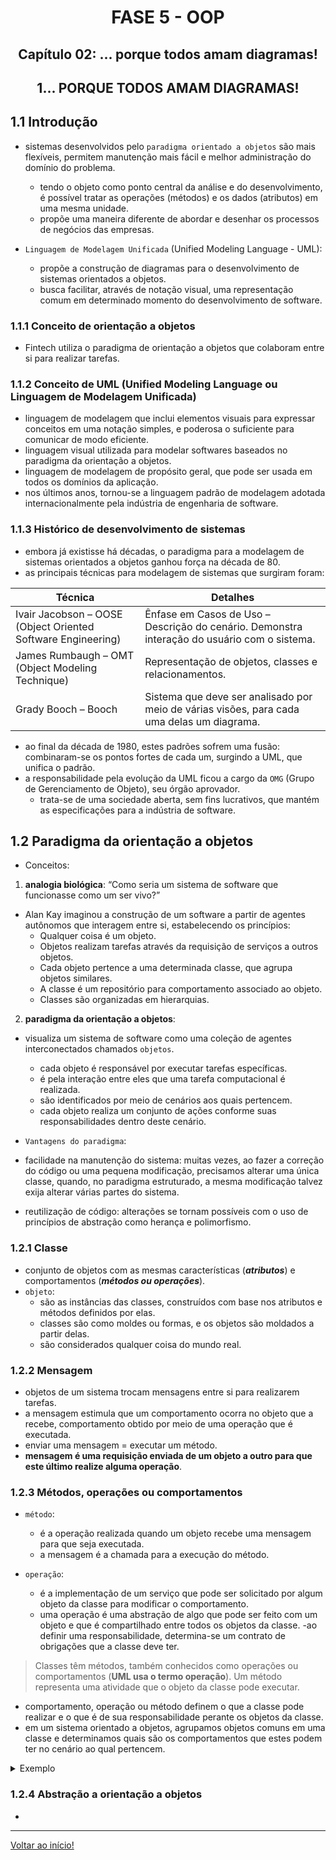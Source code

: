 <div id="fase05" align="center">
<h1>FASE 5 - OOP</h1>
<h2>Capítulo 02: ... porque todos amam diagramas!</h2>
</div>

<div align="center">
<h2>1... PORQUE TODOS AMAM DIAGRAMAS!</h2>
</div>

## 1.1 Introdução

- sistemas desenvolvidos pelo `paradigma orientado a objetos` são mais flexíveis, permitem manutenção mais fácil e melhor administração do domínio do problema. 
  - tendo o objeto como ponto central da análise e do desenvolvimento, é possível tratar as operações (métodos) e os dados (atributos) em uma mesma unidade.
  - propõe uma maneira diferente de abordar e desenhar os processos de negócios das empresas.

- `Linguagem de Modelagem Unificada` (Unified Modeling Language - UML):
  - propõe a construção de diagramas para o desenvolvimento de sistemas orientados a objetos.
  - busca facilitar, através de notação visual, uma representação comum em determinado momento do desenvolvimento de software.

### 1.1.1 Conceito de orientação a objetos

- Fintech utiliza o paradigma de orientação a objetos que colaboram entre si para realizar tarefas.

### 1.1.2 Conceito de UML (Unified Modeling Language ou Linguagem de Modelagem Unificada)

- linguagem de modelagem que inclui elementos visuais para expressar conceitos em uma notação simples, e poderosa o suficiente para comunicar de modo eficiente.
- linguagem visual utilizada para modelar softwares baseados no paradigma da orientação a objetos. 
- linguagem de modelagem de propósito geral, que pode ser usada em todos os domínios da aplicação.
- nos últimos anos, tornou-se a linguagem padrão de modelagem adotada internacionalmente pela indústria de engenharia de software.

### 1.1.3 Histórico de desenvolvimento de sistemas

- embora já existisse há décadas, o paradigma para a modelagem de sistemas orientados a objetos ganhou força na década de 80. 
- as principais técnicas para modelagem de sistemas que surgiram foram: 

<div align="center">

Técnica | Detalhes
--------|-------------
Ivair Jacobson – OOSE (Object Oriented Software Engineering) | Ênfase em Casos de Uso – Descrição do cenário. Demonstra interação do usuário com o sistema.
James Rumbaugh – OMT (Object Modeling Technique) | Representação de objetos, classes e relacionamentos.
Grady Booch – Booch | Sistema que deve ser analisado por meio de várias visões, para cada uma delas um diagrama.

</div>

- ao final da década de 1980, estes padrões sofrem uma fusão: combinaram-se os pontos fortes de cada um, surgindo a UML, que unifica o padrão.
- a responsabilidade pela evolução da UML ficou a cargo da `OMG` (Grupo de Gerenciamento de Objeto), seu órgão aprovador. 
  - trata-se de uma sociedade aberta, sem fins lucrativos, que mantém as especificações para a indústria de software.

## 1.2 Paradigma da orientação a objetos

- Conceitos:

1. **analogia biológica**: “Como seria um sistema de software que funcionasse como um ser vivo?”
  - Alan Kay imaginou a construção de um software a partir de agentes autônomos que interagem entre si, estabelecendo os princípios:
    - Qualquer coisa é um objeto.
    - Objetos realizam tarefas através da requisição de serviços a outros objetos.
    - Cada objeto pertence a uma determinada classe, que agrupa objetos similares.
    - A classe é um repositório para comportamento associado ao objeto.
    - Classes são organizadas em hierarquias.

2. **paradigma da orientação a objetos**:
  - visualiza um sistema de software como uma coleção de agentes interconectados chamados `objetos`. 
    - cada objeto é responsável por executar tarefas específicas.
    - é pela interação entre eles que uma tarefa computacional é realizada.
    - são identificados por meio de cenários aos quais pertencem.
    - cada objeto realiza um conjunto de ações conforme suas responsabilidades dentro deste cenário.
    
- `Vantagens do paradigma`:

- facilidade na manutenção do sistema: muitas vezes, ao fazer a correção do código ou uma pequena modificação, precisamos alterar uma única classe, quando, no paradigma estruturado, a mesma modificação talvez exija alterar várias partes do sistema.
- reutilização de código: alterações se tornam possíveis com o uso de princípios de abstração como herança e polimorfismo.

### 1.2.1 Classe

- conjunto de objetos com as mesmas características (***atributos***) e comportamentos (***métodos ou operações***).
- `objeto`:
  - são as instâncias das classes, construídos com base nos atributos e métodos definidos por elas. 
  - classes são como moldes ou formas, e os objetos são moldados a partir delas. 
  - são considerados qualquer coisa do mundo real.

### 1.2.2 Mensagem

- objetos de um sistema trocam mensagens entre si para realizarem tarefas. 
- a mensagem estimula que um comportamento ocorra no objeto que a recebe, comportamento obtido por meio de uma operação que é executada.
- enviar uma mensagem = executar um método.
- **mensagem é uma requisição enviada de um objeto a outro para que este último realize alguma operação**.

### 1.2.3 Métodos, operações ou comportamentos

- `método`:
  - é a operação realizada quando um objeto recebe uma mensagem para que seja executada.
  - a mensagem é a chamada para a execução do método.

- `operação`:
  - é a implementação de um serviço que pode ser solicitado por algum objeto da classe para modificar o comportamento.
  - uma operação é uma abstração de algo que pode ser feito com um objeto e que é compartilhado entre todos os objetos da classe.
  -ao definir uma responsabilidade, determina-se um contrato de obrigações que a classe deve ter.

> Classes têm métodos, também conhecidos como operações ou comportamentos (**UML usa o termo operação**). Um método representa uma atividade que o objeto da classe pode executar.

- comportamento, operação ou método definem o que a classe pode realizar e o que é de sua responsabilidade perante os objetos da classe.
- em um sistema orientado a objetos, agrupamos objetos comuns em uma classe e determinamos quais são os comportamentos que estes podem ter no cenário ao qual pertencem.

<details>
<summary>Exemplo</summary>

### Classe **Dog**
- Atributos: 
  - nome: String
  - raca: String
  - idade: int
- Comportamentos/métodos/operações:
  - + correr()
  - + latir()
  - + comer()
  - + dormir()

### Objetos:
- Pluto
- Scooby Doo
- Bidu

### Importante:
- correr, latir, comer e dormir: comportamentos observados em qualquer cachorro, logo, são métodos (ou operações) definidos na Classe Dog.
- um objeto “dono” solicita ao seu objeto “cachorro” latir e esta interação entre os dois objetos é uma troca de mensagens.
- o método “solicitar” do objeto “dono” em suas instruções realiza uma chamada ao método “latir” do objeto do tipo “Dog”.

</details>

### 1.2.4 Abstração a orientação a objetos

- 





--- 

[Voltar ao início!](https://github.com/monicaquintal/fintech)